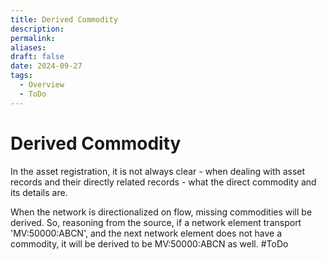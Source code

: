 ```yaml
---
title: Derived Commodity
description: 
permalink: 
aliases: 
draft: false
date: 2024-09-27
tags:
  - Overview
  - ToDo
---
```

# Derived Commodity

In the asset registration, it is not always clear - when dealing with asset records and their directly related records - what the direct commodity and its details are.

When the network is directionalized on flow, missing commodities will be derived.
So, reasoning from the source, if a network element transport 'MV:50000:ABCN', and the next network element does not have a commodity, it will be derived to be MV:50000:ABCN as well.
#ToDo

